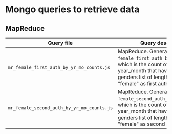 # Mongo queries to retrieve data

## MapReduce
| Query file | Query description |
| --- | --- |
| `mr_female_first_auth_by_yr_mo_counts.js` | MapReduce. Generates collection `female_first_auth_by_yr_mo_counts`, which is the count of papers by year_month that have author-genders list of length > 0 and have "female" as first author gender.|
| `mr_female_second_auth_by_yr_mo_counts.js` | MapReduce. Generates collection `female_second_auth_by_yr_mo_counts`, which is the count of papers by year_month that have author-genders list of length > 0 and have "female" as second author gender |

